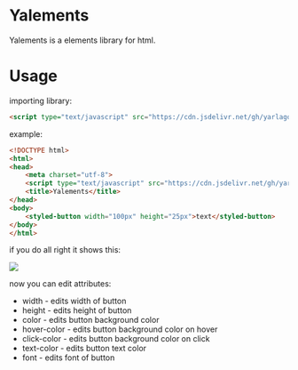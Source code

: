 # Yalements
Yalements is a elements library for html.
# Usage
importing library:
```html
<script type="text/javascript" src="https://cdn.jsdelivr.net/gh/yarlagod/Yalements@main/Yalements.js"></script>
```
example:
```html
<!DOCTYPE html>
<html>
<head>
	<meta charset="utf-8">
	<script type="text/javascript" src="https://cdn.jsdelivr.net/gh/yarlagod/Yalements@main/Yalements.js"></script>
	<title>Yalements</title>
</head>
<body>
	<styled-button width="100px" height="25px">text</styled-button>
</body>
</html>
```
if you do all right it shows this:

![](https://github.com/user-attachments/assets/c6ea3d7b-3b3f-4757-8036-519713da193b)

now you can edit attributes:
* width - edits width of button
* height - edits height of button
* color - edits button background color
* hover-color - edits button background color on hover
* click-color - edits button background color on click
* text-color - edits button text color
* font - edits font of button
